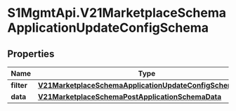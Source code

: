 # S1MgmtApi.V21MarketplaceSchemaApplicationUpdateConfigSchema

## Properties
Name | Type | Description | Notes
------------ | ------------- | ------------- | -------------
**filter** | [**V21MarketplaceSchemaApplicationUpdateConfigSchemaFilter**](V21MarketplaceSchemaApplicationUpdateConfigSchemaFilter.md) |  | 
**data** | [**V21MarketplaceSchemaPostApplicationSchemaData**](V21MarketplaceSchemaPostApplicationSchemaData.md) |  | 


